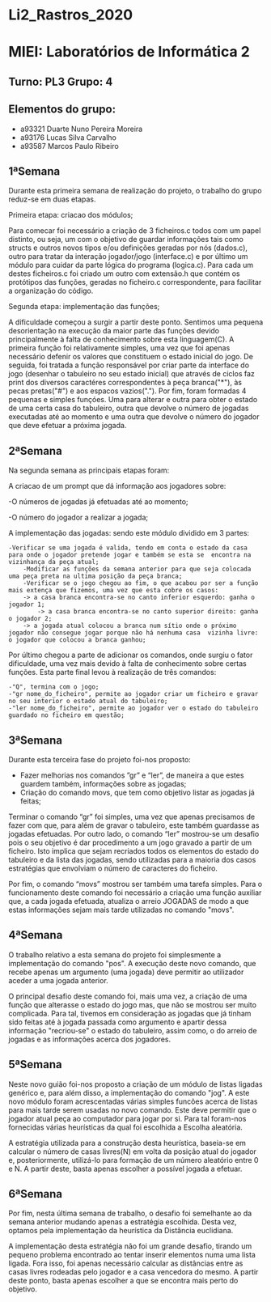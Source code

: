 # Li2_Rastros_2020
# MIEI: Laboratórios de Informática 2

## Turno: PL3 Grupo: 4

## Elementos do grupo:
* a93321 Duarte Nuno Pereira Moreira
* a93176 Lucas Silva Carvalho
* a93587 Marcos Paulo Ribeiro

## 1ªSemana

Durante esta primeira semana de realização do projeto, o trabalho do grupo reduz-se em duas etapas.

Primeira etapa: criacao dos módulos; 

Para comecar foi necessário a criação de 3 ficheiros.c todos com um papel distinto, ou seja, um com o objetivo de guardar informações tais como structs e outros novos tipos e/ou definições geradas por nós (dados.c), outro para tratar da interação jogador/jogo (interface.c) e por último um módulo para cuidar da parte lógica do programa (logica.c). Para cada um destes ficheiros.c foi criado um outro com extensão.h que contém os protótipos das funções, geradas no ficheiro.c correspondente, para facilitar a organização do código.


Segunda etapa: implementação das funções;

A dificuldade começou a surgir a partir deste ponto. Sentimos uma pequena desorientação na execução da maior parte das funções devido principalmente à falta de conhecimento sobre esta linguagem(C).
A primeira função foi relativamente simples, uma vez que foi apenas necessário defenir os valores que constituem o estado inicial do jogo.
De seguida, foi tratada a função responsável por criar parte da interface do jogo (desenhar o tabuleiro no seu estado inicial) que através de ciclos faz print dos diversos caractéres correspondentes à peça branca("*"), às pecas pretas("#") e aos espacos vazios(".").
Por fim, foram formadas 4 pequenas e simples funçóes. Uma para alterar e outra para obter o estado de uma certa casa do tabuleiro, outra que devolve o número de jogadas executadas até ao momento e uma outra que devolve o número do jogador que deve efetuar a próxima jogada.

## 2ªSemana

Na segunda semana as principais etapas foram:

A criacao de um prompt que dá informação aos jogadores sobre:

  
   -O números de jogadas já efetuadas até ao momento;
  
   -O número do jogador a realizar a jogada;

A implementação das jogadas: sendo este módulo dividido em 3 partes:

	-Verificar se uma jogada é valida, tendo em conta o estado da casa para onde o jogador pretende jogar e também se esta se  encontra na vizinhança da peça atual;
        -Modificar as funções da semana anterior para que seja colocada uma peça preta na ultima posição da peça branca;
        -Verificar se o jogo chegou ao fim, o que acabou por ser a função mais extença que fizemos, uma vez que esta cobre os casos:
		-> a casa branca encontra-se no canto inferior esquerdo: ganha o jogador 1;
         	-> a casa branca encontra-se no canto superior direito: ganha o jogador 2;
		-> a jogada atual colocou a branca num sítio onde o próximo jogador não consegue jogar porque não há nenhuma casa  vizinha livre: o jogador que colocou a branca ganhou;

Por último chegou a parte de adicionar os comandos, onde surgiu o fator dificuldade, uma vez mais devido à falta de conhecimento sobre certas funções. Esta parte final
levou à realização de três comandos:

	-"Q", termina com o jogo;
	-"gr nome_do_ficheiro", permite ao jogador criar um ficheiro e gravar no seu interior o estado atual do tabuleiro;
	-"ler nome_do_ficheiro", permite ao jogador ver o estado do tabuleiro guardado no ficheiro em questão;
	
## 3ªSemana

Durante esta terceira fase do projeto foi-nos proposto:
- Fazer melhorias nos comandos ”gr” e “ler”, de maneira a que estes guardem também, informações sobre as jogadas;
- Criação do comando movs, que tem como objetivo listar as jogadas já feitas;


Terminar o comando “gr” foi simples, uma vez que apenas precisamos de fazer com que, para além de gravar o tabuleiro, este também guardasse as jogadas efetuadas.
Por outro lado, o comando “ler” mostrou-se um desafio pois o seu objetivo é dar procedimento a um jogo gravado a partir de um ficheiro. Isto implica que sejam recriados todos os elementos do estado do tabuleiro e da lista das jogadas, sendo utilizadas para a maioria dos casos estratégias que envolviam o número de caracteres do ficheiro.

Por fim, o comando “movs” mostrou ser também uma tarefa simples. Para o funcionamento deste comando foi necessário a criação uma função auxiliar que, a cada jogada efetuada, atualiza o arreio JOGADAS de modo a que estas informações sejam mais tarde utilizadas no comando "movs".

## 4ªSemana

O trabalho relativo a esta semana do projeto foi simplesmente a implementação do comando "pos". A execução deste novo comando, que recebe apenas um argumento (uma jogada) deve permitir ao utilizador aceder a uma jogada anterior.

O principal desafio deste comando foi, mais uma vez, a criação de uma função que alterasse o estado do jogo mas, que não se mostrou ser muito complicada. Para tal, tivemos em consideração as jogadas que já tinham sido feitas até à jogada passada como argumento e apartir dessa informação "recriou-se" o estado do tabuleiro, assim como, o do arreio de jogadas e as informações acerca dos jogadores.


## 5ªSemana

Neste novo guião foi-nos proposto a criação de um módulo de listas ligadas genérico e, para além disso, a implementação do comando "jog".
A este novo módulo foram acrescentadas várias simples funcões acerca de listas para mais tarde serem usadas no novo comando. Este deve permitir que o jogador atual peça ao computador para jogar por si. Para tal foram-nos fornecidas várias heurísticas da qual foi escolhida a Escolha aleatória.

A estratégia utilizada para a construção desta heurística, baseia-se em calcular o número de casas livres(N) em volta da posição atual do jogador e, posteriormente, utilizá-lo para formação de um número aleatório entre 0 e N. A partir deste, basta apenas escolher a possível jogada a efetuar.

## 6ªSemana

Por fim, nesta última semana de trabalho, o desafio foi semelhante ao da semana anterior mudando apenas a estratégia escolhida. Desta vez, optamos pela implementação da heurística da Distância euclidiana.

A implementação desta estratégia não foi um grande desafio, tirando um pequeno problema encontrado ao tentar inserir elementos numa uma lista ligada. Fora isso, foi apenas necessário calcular as distâncias entre as casas livres rodeadas pelo jogador e a casa vencedora do mesmo. A partir deste ponto, basta apenas escolher a que se encontra mais perto do objetivo.
